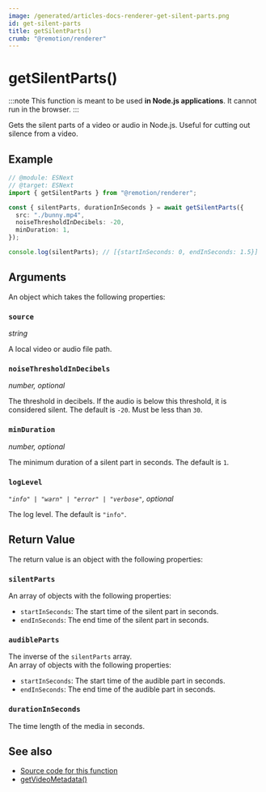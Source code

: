 ```yaml
---
image: /generated/articles-docs-renderer-get-silent-parts.png
id: get-silent-parts
title: getSilentParts()
crumb: "@remotion/renderer"
---
```


# getSilentParts()<AvailableFrom v="4.0.18" />

:::note
This function is meant to be used **in Node.js applications**. It cannot run in the browser.
:::

Gets the silent parts of a video or audio in Node.js. Useful for cutting out silence from a video.

## Example

```ts twoslash title="silent-parts.mjs"
// @module: ESNext
// @target: ESNext
import { getSilentParts } from "@remotion/renderer";

const { silentParts, durationInSeconds } = await getSilentParts({
  src: "./bunny.mp4",
  noiseThresholdInDecibels: -20,
  minDuration: 1,
});

console.log(silentParts); // [{startInSeconds: 0, endInSeconds: 1.5}]
```

## Arguments

An object which takes the following properties:

### `source`

_string_

A local video or audio file path.

### `noiseThresholdInDecibels`

_number, optional_

The threshold in decibels. If the audio is below this threshold, it is considered silent. The default is `-20`. Must be less than `30`.

### `minDuration`

_number, optional_

The minimum duration of a silent part in seconds. The default is `1`.

### `logLevel`

_`"info" | "warn" | "error" | "verbose"`, optional_

The log level. The default is `"info"`.

## Return Value

The return value is an object with the following properties:

### `silentParts`

An array of objects with the following properties:

- `startInSeconds`: The start time of the silent part in seconds.
- `endInSeconds`: The end time of the silent part in seconds.

### `audibleParts`

The inverse of the `silentParts` array.  
An array of objects with the following properties:

- `startInSeconds`: The start time of the audible part in seconds.
- `endInSeconds`: The end time of the audible part in seconds.

### `durationInSeconds`

The time length of the media in seconds.

## See also

- [Source code for this function](https://github.com/remotion-dev/remotion/blob/main/packages/renderer/src/get-silent-parts.ts)
- [getVideoMetadata()](/docs/renderer/get-video-metadata)

